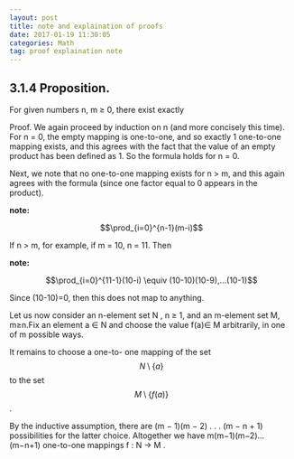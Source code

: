 ```yaml
---
layout: post
title: note and explaination of proofs 
date: 2017-01-19 11:30:05
categories: Math
tag: proof explaination note
---
```


## 3.1.4 Proposition. 

For given numbers n, m ≥ 0, there exist exactly





Proof. We again proceed by induction on n (and more concisely this time). For n = 0, the empty mapping is one-to-one, and so exactly 1 one-to-one mapping exists, and this agrees with the fact that the value of an empty product has been defined as 1. So the formula holds for n = 0.


Next, we note that no one-to-one mapping exists for n > m, and this again agrees with the formula (since one factor equal to 0 appears in the product).

**note:** 

$$\prod_{i=0}^{n-1}(m-i)$$ 

If n > m,  for example, if m = 10, n = 11. Then 

**note:** 

$$\prod_{i=0}^{11-1}(10-i) \equiv (10-10)(10-9),...(10-1)$$

Since (10-10)=0, then this does not map to anything.  

Let us now consider an n-element set N , n ≥ 1, and an m-element set M, m≥n.Fix an element a ∈ N and choose the value f(a)∈ M arbitrarily, in one of m possible ways.



It remains to choose a one-to- one mapping of the set $$N \setminus \{a\}$$ to the set $$M \setminus \{f (a)\}$$. 



By the inductive assumption, there are (m − 1)(m − 2) . . . (m − n + 1) possibilities for the latter choice. Altogether we have m(m−1)(m−2)...(m−n+1) one-to-one mappings f : N → M . 